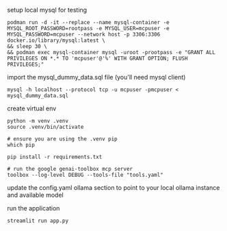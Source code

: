 setup local mysql for testing

```shell
podman run -d -it --replace --name mysql-container -e MYSQL_ROOT_PASSWORD=rootpass -e MYSQL_USER=mcpuser -e MYSQL_PASSWORD=mcpuser --network host -p 3306:3306 docker.io/library/mysql:latest \
&& sleep 30 \
&& podman exec mysql-container mysql -uroot -prootpass -e "GRANT ALL PRIVILEGES ON *.* TO 'mcpuser'@'%' WITH GRANT OPTION; FLUSH PRIVILEGES;"
```

import the mysql_dummy_data.sql file (you'll need mysql client)
```shell
mysql -h localhost --protocol tcp -u mcpuser -pmcpuser < mysql_dummy_data.sql
```

create virtual env
```shell
python -m venv .venv
source .venv/bin/activate

# ensure you are using the .venv pip
which pip

pip install -r requirements.txt
```

```shell
# run the google genai-toolbox mcp server
toolbox --log-level DEBUG --tools-file "tools.yaml"
```

update the config.yaml ollama section to point to your local ollama instance and available model

run the application
```shell
streamlit run app.py
```